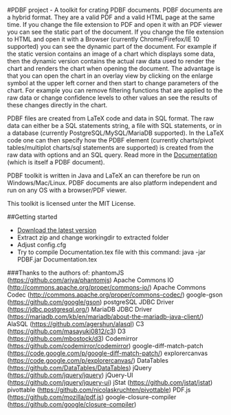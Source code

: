 #PDBF project - A toolkit for crating PDBF documents.
PDBF documents are a hybrid format. They are a valid PDF and a valid HTML page at the same time. 
If you change the file extension to PDF and open it with an PDF viewer you can see the static part of the document. If you change the file extension to HTML and open it with a Browser (currently Chrome/Firefox/IE 10 supported) you can see the dynamic part of the document. For example if the static version contains an image of a chart which displays some data, then the dynamic version contains the actual raw data used to render the chart and renders the chart when opening the document. The advantage is that you can open the chart in an overlay view by clicking on the enlarge symbol at the upper left corner and then start to change parameters of the chart. For example you can remove filtering functions that are applied to the raw data or change confidence levels to other values an see the results of these changes directly in the chart. 

PDBF files are created from LaTeX code and data in SQL format. The raw data can either be a SQL statements string, a file with SQL statements, or in a database (currently PostgreSQL/MySQL/MariaDB supported). In the LaTeX code one can then specify how the PDBF element (currently charts/pivot tables/multiplot charts/sql statements are supported) is created from the raw data with options and an SQL query. Read more in the [Documentation](https://ichbinkeinreh.github.io/PDBF/) (which is itself a PDBF document).

PDBF toolkit is written in Java and LaTeX an can therefore be run on Windows/Mac/Linux. PDBF documents are also platform independent and run on any OS with a browser/PDF viewer.

This toolkit is licensed unter the MIT License.

##Getting started
* [Download the latest version](https://github.com/IchbinkeinReh/PDBF/blob/gh-pages/dist/PDBF.zip?raw=true)
* Extract zip and change workingdir to extracted folder
* Adjust config.cfg
* Try to compile Documentation.tex file with this command:
    java -jar PDBF.jar Documentation.tex

###Thanks to the authors of:
phantomJS (https://github.com/ariya/phantomjs)
Apache Commons IO (http://commons.apache.org/proper/commons-io/)
Apache Commons Codec (http://commons.apache.org/proper/commons-codec/)
google-gson (https://github.com/google/gson)
postgreSQL JDBC Driver (https://jdbc.postgresql.org/)
MariaDB JDBC Driver (https://mariadb.com/kb/en/mariadb/about-the-mariadb-java-client/)
AlaSQL (https://github.com/agershun/alasql)
C3 (https://github.com/masayuki0812/c3)
D3 (https://github.com/mbostock/d3)
Codemirror (https://github.com/codemirror/codemirror)
google-diff-match-patch (https://code.google.com/p/google-diff-match-patch/)
explorercanvas (https://code.google.com/p/explorercanvas/)
DataTables (https://github.com/DataTables/DataTables)
jQuery (https://github.com/jquery/jquery)
jQuery-UI (https://github.com/jquery/jquery-ui)
jStat (https://github.com/jstat/jstat)
pivottable (https://github.com/nicolaskruchten/pivottable)
PDF.js (https://github.com/mozilla/pdf.js)
google-closure-compiler (https://github.com/google/closure-compiler)
